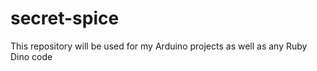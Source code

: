 secret-spice
============
This repository will be used for my Arduino projects as well as any Ruby Dino code
